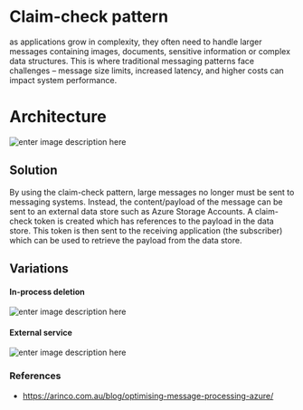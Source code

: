 # Claim-check pattern

as applications grow in complexity, they often need to handle larger messages containing images, documents, sensitive information or complex data structures. This is where traditional messaging patterns face challenges – message size limits, increased latency, and higher costs can impact system performance.


# Architecture
![enter image description here](https://arinco.com.au/wp-content/uploads/2025/02/ClaimCheckPattern-1024x404.jpg)


## Solution

By using the claim-check pattern, large messages no longer must be sent to messaging systems. Instead, the content/payload of the message can be sent to an external data store such as Azure Storage Accounts. A claim-check token is created which has references to the payload in the data store. This token is then sent to the receiving application (the subscriber) which can be used to retrieve the payload from the data store.

## Variations

#### In-process deletion
![enter image description here](https://arinco.com.au/wp-content/uploads/2025/02/image-5-1024x404.png)
#### External service
![enter image description here](https://arinco.com.au/wp-content/uploads/2025/02/image-4.png)

### References

 - https://arinco.com.au/blog/optimising-message-processing-azure/
